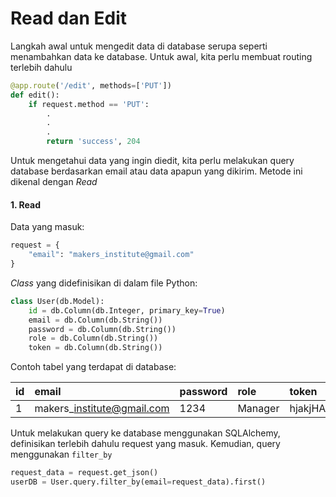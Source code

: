 # Read dan Edit

Langkah awal untuk mengedit data di database serupa seperti menambahkan data ke database. Untuk awal, kita perlu membuat routing terlebih dahulu

```py
@app.route('/edit', methods=['PUT'])
def edit():
    if request.method == 'PUT':
        .
        .
        .
        return 'success', 204
```

Untuk mengetahui data yang ingin diedit, kita perlu melakukan query database berdasarkan email atau data apapun yang dikirim. Metode ini dikenal dengan _Read_

#### 1. Read

Data yang masuk:

```py
request = {
    "email": "makers_institute@gmail.com"
}
```

_Class_ yang didefinisikan di dalam file Python:

```py
class User(db.Model):
    id = db.Column(db.Integer, primary_key=True)
    email = db.Column(db.String())
    password = db.Column(db.String())
    role = db.Column(db.String())
    token = db.Column(db.String())
```

Contoh tabel yang terdapat di database:

| id | email | password | role | token |
| :--- | :--- | :--- | :--- | :--- |
| 1 | makers\_institute@gmail.com | 1234 | Manager | hjakjHAB8787ah.aiAGYUUkij111kuhKUi |

Untuk melakukan query ke database menggunakan SQLAlchemy, definisikan terlebih dahulu request yang masuk. Kemudian, query menggunakan `filter_by`

```py
request_data = request.get_json()
userDB = User.query.filter_by(email=request_data).first()
```



